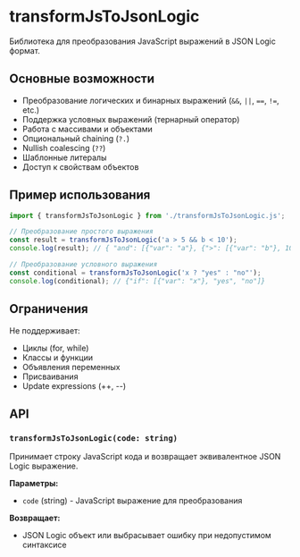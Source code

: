 # transformJsToJsonLogic

Библиотека для преобразования JavaScript выражений в JSON Logic формат.

## Основные возможности

- Преобразование логических и бинарных выражений (`&&`, `||`, `==`, `!=`, etc.)
- Поддержка условных выражений (тернарный оператор)
- Работа с массивами и объектами
- Опциональный chaining (`?.`)
- Nullish coalescing (`??`)
- Шаблонные литералы
- Доступ к свойствам объектов

## Пример использования

```javascript
import { transformJsToJsonLogic } from './transformJsToJsonLogic.js';

// Преобразование простого выражения
const result = transformJsToJsonLogic('a > 5 && b < 10');
console.log(result); // { "and": [{"var": "a"}, {">": [{"var": "b"}, 10]}] }

// Преобразование условного выражения
const conditional = transformJsToJsonLogic('x ? "yes" : "no"');
console.log(conditional); // {"if": [{"var": "x"}, "yes", "no"]}
```

## Ограничения

Не поддерживает:

- Циклы (for, while)
- Классы и функции
- Объявления переменных
- Присваивания
- Update expressions (++, --)

## API

### `transformJsToJsonLogic(code: string)`

Принимает строку JavaScript кода и возвращает эквивалентное JSON Logic выражение.

**Параметры:**

- `code` (string) - JavaScript выражение для преобразования

**Возвращает:**

- JSON Logic объект или выбрасывает ошибку при недопустимом синтаксисе
